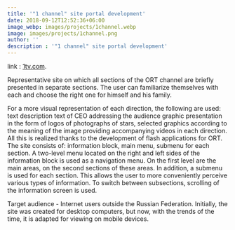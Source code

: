 ```yaml
---
title: '"1 channel" site portal development'
date: 2018-09-12T12:52:36+06:00
image_webp: images/projects/1channel.webp
image: images/projects/1channel.png
author: ''
description : '"1 channel" site portal development'
---
```

link : [1tv.com]( https://1tv.com/).

Representative site on which all sections of the ORT channel are briefly presented in separate sections. The user can familiarize themselves with each and choose the right one for himself and his family.

For a more visual representation of each direction, the following are used: text description text of CEO addressing the audience graphic presentation in the form of logos of photographs of stars, selected graphics according to the meaning of the image providing accompanying videos in each direction. All this is realized thanks to the development of flash applications for ORT.
The site consists of: information block, main menu, submenu for each section.
A two-level menu located on the right and left sides of the information block is used as a navigation menu. On the first level are the main areas, on the second sections of these areas. In addition, a submenu is used for each section. This allows the user to more conveniently perceive various types of information. To switch between subsections, scrolling of the information screen is used.

Target audience - Internet users outside the Russian Federation. Initially, the site was created for desktop computers, but now, with the trends of the time, it is adapted for viewing on mobile devices.